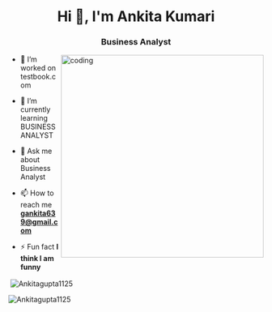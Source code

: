 
<h1 align="center">Hi 👋, I'm Ankita Kumari</h1>
<h3 align="center">Business Analyst</h3>
<img align="right" alt="coding" width="400" src="https://user-images.githubusercontent.com/59734313/157189039-c09b3e38-9f42-42c0-ab54-14f1574190a7.gif">

- 🔭 I’m worked on testbook.com

- 🌱 I’m currently learning BUSINESS ANALYST

- 💬 Ask me about Business Analyst

- 📫 How to reach me **gankita639@gmail.com**

- ⚡ Fun fact **I think I am funny**
<!-- 
<p><img align="left" src="https://github-readme-stats.vercel.app/api/top-langs?username=Ankitagupta1125&show_icons=true&locale=en&layout=compact" alt="Ankitagupta1125" /></p> -->

<p>&nbsp;<img align="center" src="https://github-readme-stats.vercel.app/api?username=Ankitagupta1125&show_icons=true&locale=en" alt="Ankitagupta1125" /></p>

<p><img align="center" src="https://github-readme-streak-stats.herokuapp.com/?user=Ankitagupta1125&" alt="Ankitagupta1125" /></p>

